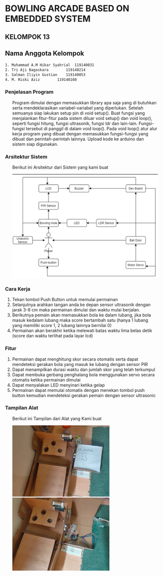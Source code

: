 # BOWLING ARCADE BASED ON EMBEDDED SYSTEM

## KELOMPOK 13
## Nama Anggota Kelompok
	1. Muhammad A.M Hikar Syahrial	119140031
	2. Tri Aji Bagaskara		119140214
	3. Salman Iliyin Gustian	119140053
	4. M. Riski Aziz 		119140160

### Penjelasan Program
<ul>Program dimulai dengan memasukkan library apa saja yang di butuhkan serta mendeklarasikan variabel-variabel yang diperlukan. Setelah semuanya siap lakukan setup pin di void setup(). Buat fungsi yang menjalankan fitur-fitur pada sistem diluar void setup() dan void loop(), seperti fungsi hitung, fungsi ultrasonik, fungsi ldr dan lain-lain. Fungsi-fungsi tersebut di panggil di dalam void loop(). Pada void loop() atur alur kerja program yang dibuat dengan memasukkan fungsi-fungsi yang dibuat dan perintah-perintah lainnya. Upload kode ke arduino dan sistem siap digunakan. </ul>

### Arsitektur Sistem
<ul>Berikut ini Arsitektur dari Sistem yang kami buat</ul>
<ul> <img src="/Arsitektur_Sistem/Arsitektur-Sistem.png" /> </ul>

### Cara Kerja
1. Tekan tombol Push Button untuk memulai permainan
2. Selanjutnya arahkan tangan anda ke depan sensor ultrasonik dengan jarak 3-8 cm maka permainan dimulai dan waktu mulai berjalan.
3. Berikutnya pemain akan memasukkan bola ke dalam lubang, jika bola masuk kedalam lubang maka score bertambah satu (hanya 1 lubang yang memiliki score 1, 2 lubang lainnya bernilai 0)
4. Permainan akan berakhir ketika melewati batas waktu lima belas detik (score dan waktu terlihat pada layar lcd)

### Fitur
1. Permainan dapat menghitung skor secara otomatis serta dapat mendeteksi gerakan bola yang masuk ke lubang dengan sensor PIR
2. Dapat menampilkan durasi waktu dan jumlah skor yang telah terkumpul
3. Dapat membuka gerbang penghalang bola menggunakan servo secara otomatis ketika permainan dimulai
4. Dapat menyalakan LED menyinari ketika gelap
5. Permainan dapat memulai otomatis dengan menekan tombol push button kemudian mendeteksi gerakan pemain dengan sensor ultrasonic

### Tampilan Alat
<ul>Berikut ini Tampilan dari Alat yang Kami buat</ul>
<ul> 
<div style="display: "flex">
<img src="/Foto/img02.jpeg" style="width: 20rem" />
<img src="/Foto/img01.jpeg" style="width: 20rem" />
</div>
</ul>
